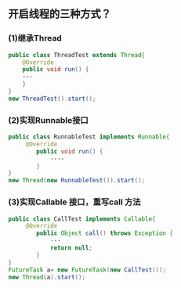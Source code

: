 ## 开启线程的三种方式？

### (1)继承Thread

```java
public class ThreadTest extends Thread{
	@Override
	public void run() {
	···
	}
}
new ThreadTest().start();
```



### (2)实现Runnable接口

```java
public class RunnableTest implements Runnable{
     @Override
        public void run() {
            ····
        }
}
new Thread(new RunnableTest()).start();
```



### (3)实现Callable 接口，重写call 方法

```java
public class CallTest implements Callable{
     @Override
        public Object call() throws Exception {
            ···
            return null;
        }
}
FutureTask a= new FutureTask(new CallTest());
new Thread(a).start();
```

